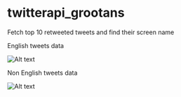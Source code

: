 # twitterapi_grootans
Fetch top 10 retweeted tweets and find their screen name

English tweets data

![Alt text](https://i.ibb.co/C6Gdpdp/retweets.png "English tweets data")

Non English tweets data

![Alt text](https://i.ibb.co/k55g5RW/nonenglish.png "Non-english tweets data")


